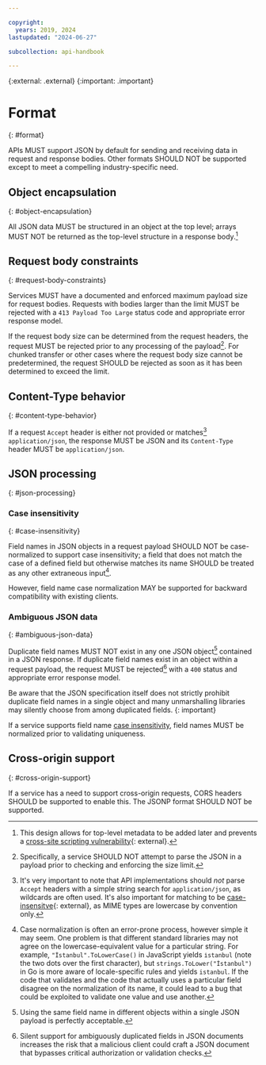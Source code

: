 ```yaml
---

copyright:
  years: 2019, 2024
lastupdated: "2024-06-27"

subcollection: api-handbook

---
```


{:external: .external}
{:important: .important}

# Format
{: #format}

APIs MUST support JSON by default for sending and receiving data in request and response
bodies. Other formats SHOULD NOT be supported except to meet a compelling
industry-specific need.

## Object encapsulation
{: #object-encapsulation}

All JSON data MUST be structured in an object at the top level; arrays MUST NOT be returned as the
top-level structure in a response body.[^never-use-root-arrays]

## Request body constraints
{: #request-body-constraints}

Services MUST have a documented and enforced maximum payload size for request bodies. Requests with
bodies larger than the limit MUST be rejected with a `413 Payload Too Large` status code and
appropriate error response model.

If the request body size can be determined from the request headers, the request MUST be rejected
prior to any processing of the payload[^processing]. For chunked transfer or other cases where the
request body size cannot be predetermined, the request SHOULD be rejected as soon as it has been
determined to exceed the limit.

[^processing]: Specifically, a service SHOULD NOT attempt to parse the JSON in a payload prior to
   checking and enforcing the size limit.

## Content-Type behavior
{: #content-type-behavior}

If a request `Accept` header is either not provided or matches[^matching-accept-content-type]
`application/json`, the response MUST be JSON and its `Content-Type` header MUST be
`application/json`.

## JSON processing
{: #json-processing}

### Case insensitivity
{: #case-insensitivity}

Field names in JSON objects in a request payload SHOULD NOT be case-normalized to support case
insensitivity; a field that does not match the case of a defined field but otherwise matches its
name SHOULD be treated as any other extraneous input[^field-case-normalization].

However, field name case normalization MAY be supported for backward compatibility with existing
clients.

[^field-case-normalization]: Case normalization is often an error-prone process, however simple
   it may seem. One problem is that different standard libraries may not agree on the
   lowercase-equivalent value for a particular string. For example, `"İstanbul".ToLowerCase()` in
   JavaScript yields `i̇stanbul` (note the two dots over the first character), but
   `strings.ToLower("İstanbul")` in Go is more aware of locale-specific rules and yields `istanbul`.
   If the code that validates and the code that actually uses a particular field disagree on the
   normalization of its name, it could lead to a bug that could be exploited to validate one value
   and use another.

### Ambiguous JSON data
{: #ambiguous-json-data}

Duplicate field names MUST NOT exist in any one JSON object[^one-json-object] contained in a JSON
response. If duplicate field names exist in an object within a request payload, the request MUST be
rejected[^duplicate-json-field-names] with a `400` status and appropriate error response model.

Be aware that the JSON specification itself does not strictly prohibit duplicate field names in a
single object and many unmarshalling libraries may silently choose from among duplicated fields.
{: important}

If a service supports field name [case insensitivity](#case-insensitivity), field names MUST be
normalized prior to validating uniqueness.

[^one-json-object]: Using the same field name in different objects within a single JSON payload is
   perfectly acceptable.

[^duplicate-json-field-names]: Silent support for ambiguously duplicated fields in JSON documents
   increases the risk that a malicious client could craft a JSON document that bypasses critical
   authorization or validation checks.

## Cross-origin support
{: #cross-origin-support}

If a service has a need to support cross-origin requests, CORS headers SHOULD be supported to enable
this. The JSONP format SHOULD NOT be supported.

[^never-use-root-arrays]: This design allows for top-level metadata to be added later and prevents a
   [cross-site scripting
   vulnerability](http://haacked.com/archive/2008/11/20/anatomy-of-a-subtle-json-vulnerability.aspx/){: external}.

[^matching-accept-content-type]: It's very important to note that API implementations should _not_
   parse `Accept` headers with a simple string search for `application/json`, as wildcards are often
   used. It's also important for matching to be
   [case-insensitve](https://datatracker.ietf.org/doc/html/rfc2045#section-5.1){: external}, as MIME
   types are lowercase by convention only.
